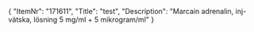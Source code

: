 {
  "ItemNr": "171611",
  "Title": "test",
  "Description": "Marcain adrenalin, inj-vätska, lösning 5 mg/ml + 5 mikrogram/ml"
}